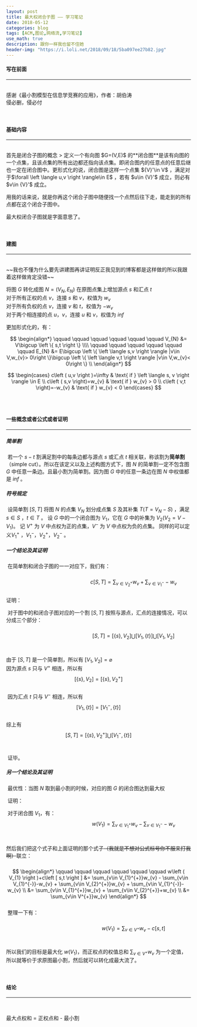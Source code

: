 ```yaml
---
layout: post
title: 最大权闭合子图 —— 学习笔记
date: 2018-05-12
categories: blog
tags: [ACM,图论,网络流,学习笔记]
use_math: true
description: 跟你一样我也留不住她
header-img: "https://i.loli.net/2018/09/18/5ba097ee27b82.jpg"
---
```



#### 写在前面
***
<br>
感谢《最小割模型在信息学竞赛的应用》，作者：胡伯涛<br>
侵必删，侵必付<br><br><br>

#### 基础内容
***
<br>
首先是闭合子图的概念
> 定义一个有向图 $G=(V,E)$ 的**闭合图**是该有向图的一个点集，且该点集的所有出边都还指向该点集。即闭合图内的任意点的任意后继也一定在闭合图中。更形式化的说，闭合图是这样一个点集 ${V}'\in V$ ，满足对于$\forall \left \langle u,v \right \rangle\in E$ ，若有 $u\in {V}'$ 成立，则必有 $v\in {V}'$ 成立。

用我的话来说，就是你再这个闭合子图中随便找一个点然后往下走，能走到的所有点都在这个闭合子图中。

最大权闭合子图就是字面意思了。<br><br><br>

#### 建图
***
<br>
~~我也不懂为什么要先讲建图再讲证明反正我见到的博客都是这样做的所以我跟着这样做肯定没错~~<br>

将图 $G$ 转化成图 $N=(V_{N},E_{N})$
在原图点集上增加源点 $s$ 和汇点 $t$ <br>
对于所有正权的点 $v$，连接 $s$ 和 $v$，权值为 $w_{v}$<br>
对于所有负权的点 $v$，连接 $v$ 和 $t$，权值为 $-w_{v}$<br>
对于两个相连接的点 $u$，$v$，连接 $u$ 和 $v$，权值为 $inf$<br>

更加形式化的，有：<br>

$$
\begin{align*}
\qquad \qquad \qquad \qquad \qquad \qquad V_{N} &= V\bigcup \left \{ s,t \right \} \\\\
\qquad \qquad \qquad \qquad \qquad \qquad E_{N} &= E\bigcup \left \{ \left \langle s,v \right \rangle |v\in V,w_{v}> 0\right \}\bigcup \left \{ \left \langle v,t \right \rangle |v\in V,w_{v}< 0\right \} \\
\end{align*}
$$

$$
\begin{cases}
c\left ( u,v \right )=\infty & \text{ if } \left \langle s, v \right \rangle \in  E \\ 
c\left ( s,v \right)=w_{v} & \text{ if } w_{v} > 0 \\ 
c\left ( v,t \right)=-w_{v} & \text{ if } w_{v} < 0
\end{cases}
$$

<br><br>

#### 一些概念或者公式或者证明
***

##### 简单割

​	若一个 $s - t$ 割满足割中的每条边都与源点 $s$ 或汇点 $t$ 相关联，称该割为**简单割**（simple cut）。所以在该定义以及上述构图方式下，图 $N$ 的简单割一定不包含图 $G$ 中任意一条边。且最小割为简单割。因为图 $G$ 中的任意一条边在图 $N$ 中权值都是 $inf$ 。



##### 符号规定

​	设简单割 $\left [S,T  \right ]$ 将图 $N$ 的点集 $V_{N}$ 划分成点集 $S$ 及其补集 $T(T = V_{N} - S)$ ，满足 $s\in S$ ，$t \in T$ 。
	设 $G$ 中的一个闭合图为 $V_{1}$，它在 $G$ 中的补集为 $V_{2}(V_{2} = V - V_{1})$。
	记 $V^{+}$ 为 $V$ 中点权为正的点集，$V^{-}$ 为 $V$ 中点权为负的点集。
	同样的可以定义$V_{1}^{+}$ ，$V_{1}^{-}$，$V_{2}^{+}$，$V_{2}^{-}$ 。



##### 一个结论及其证明

​	在简单割和闭合子图的一一对应下，我们有：<br><br>
$$
\qquad \qquad \qquad \qquad \qquad \qquad c\left [ S,T\right ] = \sum_{v\in V_{2}^{+}}w_{v} + \sum_{v\in V_{1}^{-}}-w_{v}
$$<br>
​	证明：<br>

​		对于图中的和闭合子图对应的一个割 $\left [S,T  \right ]$ 按照与源点，汇点的连接情况，可以分成三个部分：<br><br>
$$
\qquad \qquad \qquad \qquad \qquad \qquad  \left [ S,T\right ] = \left [ \left \{ s \right \},V_{2} \right ]\bigcup \left [ V_{1},\left \{ t \right \} \right ] \bigcup\left [ V_{1},V_{2}\right ]
$$<br><br>
​		由于 $\left [S,T  \right ]$ 是一个简单割，所以有 $\left [V_{1},V_{2}  \right ] = \varnothing$<br>
​		因为源点 $s$ 只与 $V^{+}$ 相连，所以有 $$\left [ \left \{ s \right \},V_{2} \right ]=\left [ \left \{ s \right \},V_{2}^{+} \right ]$$ <br>
​		因为汇点 $t$ 只与 $V^{-}$ 相连，所以有 $$\left [ V_{1},\left \{ t \right \} \right ]=\left [ V_{1}^{-},\left \{ t \right \} \right ]$$ <br>
		 综上有 $$\left [ S,T\right ] = \left [ \left \{ s \right \},V_{2}^{+} \right ]\bigcup \left [ V_{1}^{-},\left \{ t \right \} \right ]$$<br>

​	证毕。<br>



##### 另一个结论及其证明

​	最优性：当图 $N$ 取到最小割的时候，对应的图 $G$ 的闭合图达到最大权



​	证明：

​		对于闭合图 $V_{1}$，有：<br>
$$
\qquad \qquad \qquad \qquad \qquad \qquad w(V_{1}) = \sum_{v\in V_{1}^{+}}w_{v} - \sum_{v\in V_{1}^{-}}-w_{v}
$$<br><br>
​		然后我们把这个式子和上面证明的那个式子~~（我就是不想对公式标号你不服来打我啊）~~联立：<br><br>
$$
\begin{align*}
\qquad \qquad \qquad \qquad \qquad \qquad w\left ( V_{1} \right )+c\left [ s,t \right ] &= \sum_{v\in V_{1}^{+}}w_{v} - \sum_{v\in V_{1}^{-}}-w_{v} + \sum_{v\in V_{2}^{+}}w_{v} + \sum_{v\in V_{1}^{-}}-w_{v} \\
&= \sum_{v\in V_{1}^{+}}w_{v} + \sum_{v\in V_{2}^{+}}+w_{v} \\
&= \sum_{v\in V^{+}}w_{v}
\end{align*}
$$<br>
​		整理一下有：<br><br>
$$
\qquad \qquad \qquad \qquad \qquad \qquad w\left ( V_{1} \right ) = \sum_{v\in V^{+}}w_{v} -c\left [ s,t \right ]
$$<br><br>
​	所以我们的目标是最大化 $w\left ( V_{1} \right )$，而正权点的权值总和 $\sum_{v\in V^{+}}w_{v}$ 为一个定值，所以就等价于求原图最小割，然后就可以转化成最大流了。<br><br><br>

#### 结论
***
<br>

最大点权和 = 正权点和 - 最小割

